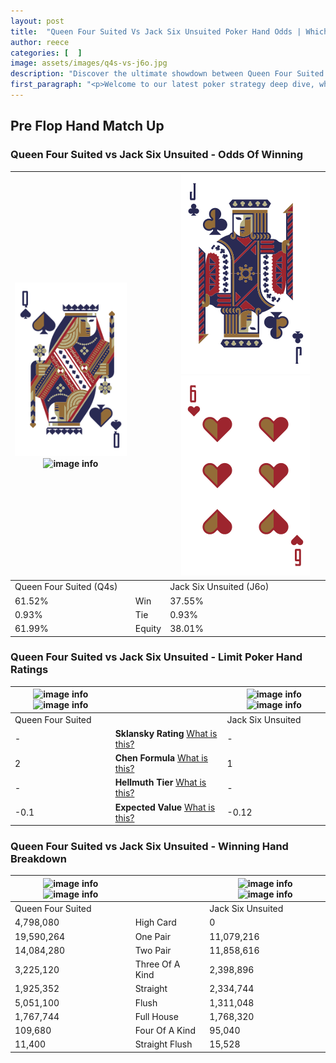 ```yaml
---
layout: post
title:  "Queen Four Suited Vs Jack Six Unsuited Poker Hand Odds | Which Is The Better Hand In Poker? A Complete Guide"
author: reece
categories: [  ]
image: assets/images/q4s-vs-j6o.jpg
description: "Discover the ultimate showdown between Queen Four Suited and Jack Six Unsuited in poker! Uncover the odds, strategies, and scenarios where one hand triumphs over the other. Get ready to up your poker game with this thrilling analysis."
first_paragraph: "<p>Welcome to our latest poker strategy deep dive, where we're pitting two distinct hands against each other in a high-stakes showdown: Queen Four Suited vs Jack Six Unsuited.</p><p>In the dynamic world of poker, every decision counts, and knowing which hand holds the upper hand is key to your success at the table.</p><p>In this article, we'll dissect these two hands, explore the scenarios where one dominates the other, and equip you with the knowledge to make strategic choices that can tip the odds in your favor.</p><p>Get ready to unravel the intriguing dynamics of these poker hands and elevate your game to new heights.</p>"
---
```




[comment]: # (sp0)

## Pre Flop Hand Match Up

<div class="table hand-ratings" markdown="1"> 



### Queen Four Suited vs Jack Six Unsuited - Odds Of Winning


    
| ![image info](assets/images/hand1/q.png) ![image info](assets/images/hand1/4s.png) |  | ![image info](assets/images/hand2/j.png) ![image info](assets/images/hand2/6o.png) |
| -------- | -------- | -------- |
| Queen Four Suited (Q4s) |  | Jack Six Unsuited (J6o) |
| 61.52% | Win | 37.55% |
| 0.93% | Tie | 0.93% |
| 61.99% | Equity | 38.01% |




[comment]: # (sp1)



### Queen Four Suited vs Jack Six Unsuited - Limit Poker Hand Ratings


    
| ![image info](https://www.riverpairs.com/assets/images/hand1/q.png) ![image info](https://www.riverpairs.com/assets/images/hand1/4s.png) |  | ![image info](https://www.riverpairs.com/assets/images/hand2/j.png) ![image info](https://www.riverpairs.com/assets/images/hand2/6o.png) |
| -------- | -------- | -------- |
| Queen Four Suited |  | Jack Six Unsuited |
| - | **Sklansky Rating** [What is this?](/sklansky-rating-explained) | - |
| 2 | **Chen Formula** [What is this?](/chen-formula-explained) | 1 |
| - | **Hellmuth Tier** [What is this?](/Hellmuth-tier-explained) | - |
| -0.1 | **Expected Value** [What is this?](/expected-value-explained) | -0.12 |




[comment]: # (sp2)



### Queen Four Suited vs Jack Six Unsuited - Winning Hand Breakdown


    
| ![image info](https://www.riverpairs.com/assets/images/hand1/q.png) ![image info](https://www.riverpairs.com/assets/images/hand1/4s.png) |  | ![image info](https://www.riverpairs.com/assets/images/hand2/j.png) ![image info](https://www.riverpairs.com/assets/images/hand2/6o.png) |
| -------- | -------- | -------- |
| Queen Four Suited |  | Jack Six Unsuited |
| 4,798,080 | High Card | 0 |
| 19,590,264 | One Pair | 11,079,216 |
| 14,084,280 | Two Pair | 11,858,616 |
| 3,225,120 | Three Of A Kind | 2,398,896 |
| 1,925,352 | Straight | 2,334,744 |
| 5,051,100 | Flush | 1,311,048 |
| 1,767,744 | Full House | 1,768,320 |
| 109,680 | Four Of A Kind | 95,040 |
| 11,400 | Straight Flush | 15,528 |




[comment]: # (sp3)



</div>

[comment]: # (sp4)



[comment]: # (sp5)

